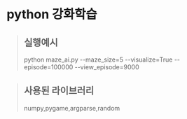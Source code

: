 python 강화학습 
======================

>## 실행예시
>python maze_ai.py --maze_size=5 --visualize=True --episode=100000 --view_episode=9000

>## 사용된 라이브러리
>numpy,pygame,argparse,random

